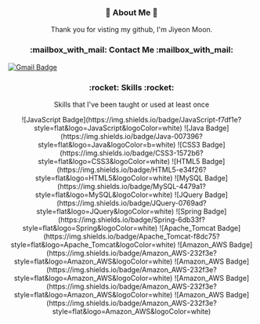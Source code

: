 <h3 align="center" >
👋 About Me 👋
</h3>
<p align="center">
Thank you for visting my github, I'm Jiyeon Moon.
</p>
 
<h3 align="center" >
:mailbox_with_mail: Contact Me :mailbox_with_mail:
</h3>

[![Gmail Badge](https://img.shields.io/badge/Gmail-d14836?style=flat-square&logo=Gmail&logoColor=white&align=center&link=mailto:jiyeonmoon814@gmail.com)](mailto:jiyeonmoon814@gmail.com)

<h3 align="center" >
:rocket: Skills :rocket:
</h3>
<p align="center">
Skills that I've been taught or used at least once
</p>

<p align="center">
![JavaScript Badge](https://img.shields.io/badge/JavaScript-f7df1e?style=flat&logo=JavaScript&logoColor=white) ![Java Badge](https://img.shields.io/badge/Java-007396?style=flat&logo=Java&logoColor=b=white) ![CSS3 Badge](https://img.shields.io/badge/CSS3-1572b6?style=flat&logo=CSS3&logoColor=white) ![HTML5 Badge](https://img.shields.io/badge/HTML5-e34f26?style=flat&logo=HTML5&logoColor=white) ![MySQL Badge](https://img.shields.io/badge/MySQL-4479a1?style=flat&logo=MySQL&logoColor=white) ![JQuery Badge](https://img.shields.io/badge/JQuery-0769ad?style=flat&logo=JQuery&logoColor=white) ![Spring Badge](https://img.shields.io/badge/Spring-6db33f?style=flat&logo=Spring&logoColor=white) ![Apache_Tomcat Badge](https://img.shields.io/badge/Apache_Tomcat-f8dc75?style=flat&logo=Apache_Tomcat&logoColor=white) ![Amazon_AWS Badge](https://img.shields.io/badge/Amazon_AWS-232f3e?style=flat&logo=Amazon_AWS&logoColor=white) ![Amazon_AWS Badge](https://img.shields.io/badge/Amazon_AWS-232f3e?style=flat&logo=Amazon_AWS&logoColor=white) ![Amazon_AWS Badge](https://img.shields.io/badge/Amazon_AWS-232f3e?style=flat&logo=Amazon_AWS&logoColor=white) ![Amazon_AWS Badge](https://img.shields.io/badge/Amazon_AWS-232f3e?style=flat&logo=Amazon_AWS&logoColor=white)
</p>


             




